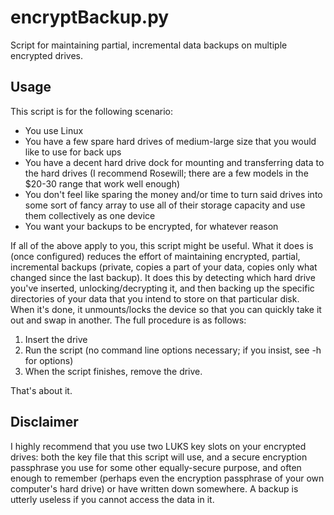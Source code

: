 # encryptBackup.py #
Script for maintaining partial, incremental data backups on multiple encrypted drives.

## Usage ##
This script is for the following scenario:
* You use Linux
* You have a few spare hard drives of medium-large size that you would like to use for back ups
* You have a decent hard drive dock for mounting and transferring data to the hard drives (I recommend Rosewill; there are a few models in the $20-30 range that work well enough)
* You don't feel like sparing the money and/or time to turn said drives into some sort of fancy array to use all of their storage capacity and use them collectively as one device
* You want your backups to be encrypted, for whatever reason

If all of the above apply to you, this script might be useful. What it does is (once configured) reduces the effort of maintaining encrypted, partial, incremental backups (private, copies a part of your data, copies only what changed since the last backup). It does this by detecting which hard drive you've inserted, unlocking/decrypting it, and then backing up the specific directories of your data that you intend to store on that particular disk. When it's done, it unmounts/locks the device so that you can quickly take it out and swap in another. The full procedure is as follows:

1. Insert the drive
2. Run the script (no command line options necessary; if you insist, see -h for options)
3. When the script finishes, remove the drive.

That's about it.

## Disclaimer ##
I highly recommend that you use two LUKS key slots on your encrypted drives: both the key file that this script will use, and a secure encryption passphrase you use for some other equally-secure purpose, and often enough to remember (perhaps even the encryption passphrase of your own computer's hard drive) or have written down somewhere. A backup is utterly useless if you cannot access the data in it.
